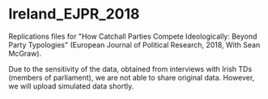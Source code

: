 # Ireland_EJPR_2018
Replications files for "How Catchall Parties Compete Ideologically: Beyond Party Typologies" (European Journal of Political Research, 2018, With Sean McGraw).

Due to the sensitivity of the data, obtained from interviews with Irish TDs (members of parliament), we are not able to share original data. However, we will upload simulated data shortly.
